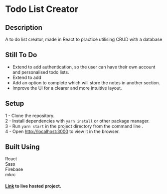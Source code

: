 # Todo List Creator

## Description
A to do list creator, made in React to practice utilising CRUD with a database

## Still To Do
* Extend to add authentication, so the user can have their own account and personalised todo lists.
* Extend to add 
* Add an option to complete which will store the notes in another section.
* Improve the UI for a clearer and more intuitive layout.

## Setup
1 - Clone the repository.\
2 - Install dependencies with ```yarn install``` or other package manager.\
3 - Run ```yarn start``` in the project directory from the command line .\
4 - Open [http://localhost:3000](http://localhost:3000) to view it in the browser.

## Built Using
React\
Sass\
Firebase\
mkrc

#### [Link](https://todo.peterdev.co.uk/) to live hosted project.
